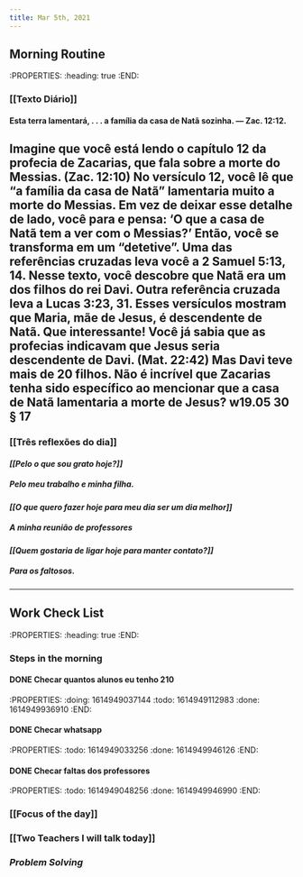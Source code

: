```yaml
---
title: Mar 5th, 2021
---
```


## **Morning Routine**
:PROPERTIES:
:heading: true
:END:
### **[[Texto Diário]]**
#### Esta terra lamentará, . . . a família da casa de Natã sozinha. — Zac. 12:12.

Imagine que você está lendo o capítulo 12 da profecia de Zacarias, que fala sobre a morte do Messias. (Zac. 12:10) No versículo 12, você lê que “a família da casa de Natã” lamentaria muito a morte do Messias. Em vez de deixar esse detalhe de lado, você para e pensa: ‘O que a casa de Natã tem a ver com o Messias?’ Então, você se transforma em um “detetive”. Uma das referências cruzadas leva você a 2 Samuel 5:13, 14. Nesse texto, você descobre que Natã era um dos filhos do rei Davi. Outra referência cruzada leva a Lucas 3:23, 31. Esses versículos mostram que Maria, mãe de Jesus, é descendente de Natã. Que interessante! Você já sabia que as profecias indicavam que Jesus seria descendente de Davi. (Mat. 22:42) Mas Davi teve mais de 20 filhos. Não é incrível que Zacarias tenha sido específico ao mencionar que a casa de Natã lamentaria a morte de Jesus? w19.05 30 § 17
---
### **[[Três reflexões do dia]]**
#### _**[[Pelo o que sou grato hoje?]]**_
##### Pelo meu trabalho e minha filha.
#### _**[[O que quero fazer hoje para meu dia ser um dia melhor]]**_
##### A minha reunião de professores
#### _**[[Quem gostaria de ligar hoje para manter contato?]]**_
##### Para os faltosos.
---
## Work Check List
:PROPERTIES:
:heading: true
:END:
### **Steps in the morning**
#### DONE Checar quantos alunos eu tenho 210
:PROPERTIES:
:doing: 1614949037144
:todo: 1614949112983
:done: 1614949936910
:END:
#### DONE Checar whatsapp
:PROPERTIES:
:todo: 1614949033256
:done: 1614949946126
:END:
#### DONE Checar faltas dos professores
:PROPERTIES:
:todo: 1614949048256
:done: 1614949946990
:END:
### **[[Focus of the day]]**
### **[[Two Teachers I will talk today]]**
### _**Problem Solving**_
